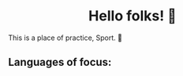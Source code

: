 <h1 align = "center">Hello folks! 👹 </h1>

This is a place of practice, Sport. 🏈
<h2>Languages of focus:</h2>

<!-- add more later-->
